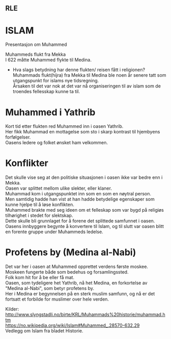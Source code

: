 ## RLE
# ISLAM
Presentasjon om Muhammed  
  
Muhammeds flukt fra Mekka  
I 622 måtte Muhammed flykte til Medina.  

* Hva slags betydning har denne flukten/ reisen fått i religionen?  
Muhammads flukt(hijra) fra Mekka til Medina ble noen år senere tatt som utgangspunkt for islams nye tidsregning.  
Årsaken til det var nok at det var nå organiseringen til av islam som de troendes fellesskap kunne ta til.  

# Muhammed i Yathrib
Kort tid etter flukten red Muhammed inn i oasen Yathrib.  
Her fikk Muhammad en mottagelse som sto i skarp kontrast til hjembyens forfølgelser.  
Oasens ledere og folket ønsket ham velkommen.  

# Konflikter
Det skulle vise seg at den politiske situasjonen i oasen ikke var bedre enn i Mekka.  
Oasen var splittet mellom ulike slekter, eller klaner.  
Muhammad kom i utgangspunktet inn som en som en nøytral person.  
Men samtidig hadde han vist at han hadde betydelige egenskaper som kunne hjelpe til å løse konflikten.  
Muhammed brakte med seg ideen om et felleskap som var bygd på religiøs tilhørighet i stedet for slektskap.  
Dette skulle bli grunnlaget for å forene det splittede samfunnet i oasen.  
Oasens innbyggere begynte å konvertere til Islam, og til slutt var oasen blitt en forente gruppe under Muhammeds ledelse.  

# Profetens by (Medina al-Nabi)
Det var her i oasen at Muhammed opprettet verdens første moskee.  
Moskeen fungerte både som bedehus og forsamlingssted.  
Folk kom hit for å be eller få mat.  
Oasen, som tydeligere het Yathrib, nå het Medina, en forkortelse av "Medina al-Nabi", som betyr profetens by.  
Her i Medina er begynnelsen på en sterk muslim samfunn, og nå er det fortsatt et forbilde for muslimer over hele verden.  

Kilder:  
http://www.slyngstadli.no/birte/KRL/Muhammads%20historie/muhammad.htm  
https://no.wikipedia.org/wiki/Islam#Muhammed_.28570-632.29  
Vedlegg om Islam fra bladet Historie.  
